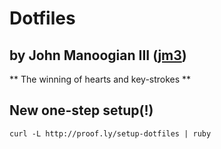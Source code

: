 # Dotfiles

## by John Manoogian III ([jm3](http://www.jm3.net))

** The winning of hearts and key-strokes **

## New one-step setup(!)

`curl -L http://proof.ly/setup-dotfiles | ruby`


